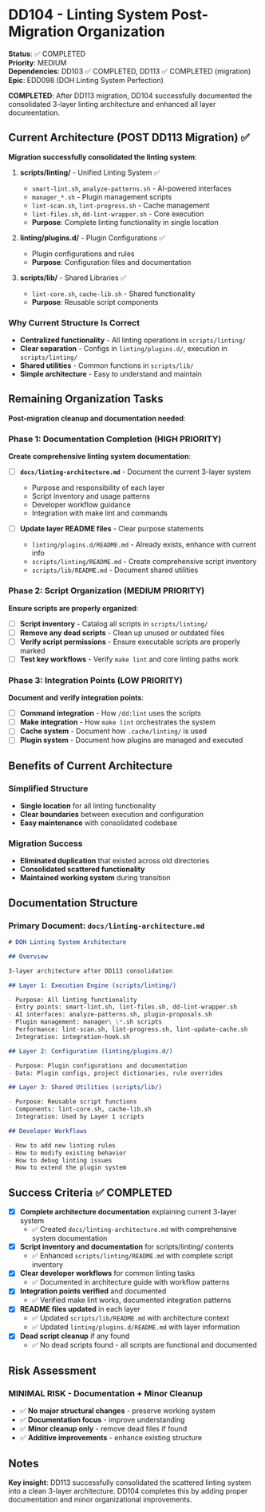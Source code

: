 # DD104 - Linting System Post-Migration Organization

**Status**: ✅ COMPLETED  
**Priority**: MEDIUM  
**Dependencies**: DD103 ✅ COMPLETED, DD113 ✅ COMPLETED (migration)  
**Epic**: EDD098 (DOH Linting System Perfection)

**COMPLETED**: After DD113 migration, DD104 successfully documented the consolidated 3-layer linting architecture and
enhanced all layer documentation.

## Current Architecture (POST DD113 Migration) ✅

**Migration successfully consolidated the linting system**:

1. **scripts/linting/** - Unified Linting System ✅
   - `smart-lint.sh`, `analyze-patterns.sh` - AI-powered interfaces
   - `manager_*.sh` - Plugin management scripts
   - `lint-scan.sh`, `lint-progress.sh` - Cache management
   - `lint-files.sh`, `dd-lint-wrapper.sh` - Core execution
   - **Purpose**: Complete linting functionality in single location

2. **linting/plugins.d/** - Plugin Configurations ✅
   - Plugin configurations and rules
   - **Purpose**: Configuration files and documentation

3. **scripts/lib/** - Shared Libraries ✅
   - `lint-core.sh`, `cache-lib.sh` - Shared functionality
   - **Purpose**: Reusable script components

### **Why Current Structure Is Correct**

- **Centralized functionality** - All linting operations in `scripts/linting/`
- **Clear separation** - Configs in `linting/plugins.d/`, execution in `scripts/linting/`
- **Shared utilities** - Common functions in `scripts/lib/`
- **Simple architecture** - Easy to understand and maintain

## Remaining Organization Tasks

**Post-migration cleanup and documentation needed**:

### **Phase 1: Documentation Completion (HIGH PRIORITY)**

**Create comprehensive linting system documentation**:

- [ ] **`docs/linting-architecture.md`** - Document the current 3-layer system
  - Purpose and responsibility of each layer
  - Script inventory and usage patterns
  - Developer workflow guidance
  - Integration with make lint and commands

- [ ] **Update layer README files** - Clear purpose statements
  - `linting/plugins.d/README.md` - Already exists, enhance with current info
  - `scripts/linting/README.md` - Create comprehensive script inventory
  - `scripts/lib/README.md` - Document shared utilities

### **Phase 2: Script Organization (MEDIUM PRIORITY)**

**Ensure scripts are properly organized**:

- [ ] **Script inventory** - Catalog all scripts in `scripts/linting/`
- [ ] **Remove any dead scripts** - Clean up unused or outdated files
- [ ] **Verify script permissions** - Ensure executable scripts are properly marked
- [ ] **Test key workflows** - Verify `make lint` and core linting paths work

### **Phase 3: Integration Points (LOW PRIORITY)**

**Document and verify integration points**:

- [ ] **Command integration** - How `/dd:lint` uses the scripts
- [ ] **Make integration** - How `make lint` orchestrates the system
- [ ] **Cache system** - Document how `.cache/linting/` is used
- [ ] **Plugin system** - Document how plugins are managed and executed

## Benefits of Current Architecture

### **Simplified Structure**

- **Single location** for all linting functionality
- **Clear boundaries** between execution and configuration
- **Easy maintenance** with consolidated codebase

### **Migration Success**

- **Eliminated duplication** that existed across old directories
- **Consolidated scattered functionality**
- **Maintained working system** during transition

## Documentation Structure

### **Primary Document: `docs/linting-architecture.md`**

```markdown
# DOH Linting System Architecture

## Overview

3-layer architecture after DD113 consolidation

## Layer 1: Execution Engine (scripts/linting/)

- Purpose: All linting functionality
- Entry points: smart-lint.sh, lint-files.sh, dd-lint-wrapper.sh
- AI interfaces: analyze-patterns.sh, plugin-proposals.sh
- Plugin management: manager\_\*.sh scripts
- Performance: lint-scan.sh, lint-progress.sh, lint-update-cache.sh
- Integration: integration-hook.sh

## Layer 2: Configuration (linting/plugins.d/)

- Purpose: Plugin configurations and documentation
- Data: Plugin configs, project dictionaries, rule overrides

## Layer 3: Shared Utilities (scripts/lib/)

- Purpose: Reusable script functions
- Components: lint-core.sh, cache-lib.sh
- Integration: Used by Layer 1 scripts

## Developer Workflows

- How to add new linting rules
- How to modify existing behavior
- How to debug linting issues
- How to extend the plugin system
```

## Success Criteria ✅ COMPLETED

- [x] **Complete architecture documentation** explaining current 3-layer system
  - ✅ Created `docs/linting-architecture.md` with comprehensive system documentation
- [x] **Script inventory and documentation** for scripts/linting/ contents
  - ✅ Enhanced `scripts/linting/README.md` with complete script inventory
- [x] **Clear developer workflows** for common linting tasks
  - ✅ Documented in architecture guide with workflow patterns
- [x] **Integration points verified** and documented
  - ✅ Verified make lint works, documented integration patterns
- [x] **README files updated** in each layer
  - ✅ Updated `scripts/lib/README.md` with architecture context
  - ✅ Updated `linting/plugins.d/README.md` with layer information
- [x] **Dead script cleanup** if any found
  - ✅ No dead scripts found - all scripts are functional and documented

## Risk Assessment

### **MINIMAL RISK - Documentation + Minor Cleanup**

- ✅ **No major structural changes** - preserve working system
- ✅ **Documentation focus** - improve understanding
- ✅ **Minor cleanup only** - remove dead files if found
- ✅ **Additive improvements** - enhance existing structure

## Notes

**Key insight**: DD113 successfully consolidated the scattered linting system into a clean 3-layer architecture. DD104
completes this by adding proper documentation and minor organizational improvements.

